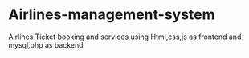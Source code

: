 # Airlines-management-system
Airlines Ticket booking and services using Html,css,js as frontend and mysql,php as backend
